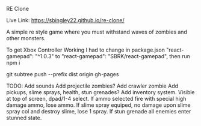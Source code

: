 RE Clone

Live Link: https://sbingley22.github.io/re-clone/

A simple re style game where you must withstand waves of zombies and other monsters.

To get Xbox Controller Working I had to change in package.json
"react-gamepad": "^1.0.3" to "react-gamepad": "SBRK/react-gamepad",
then run npm i

git subtree push --prefix dist origin gh-pages

TODO:
Add sounds
Add projectile zombies?
Add crawler zombie
Add pickups, slime sprays, health, stun grenades?
Add inventory system. Visible at top of screen, dpad/1-4 select. 
If ammo selected fire with special high damage ammo, lose ammo.
If slime spray equiped, no damage upon slime spray col and destroy slime, lose 1 spray.
If stun grenade all enemies enter stunned state.